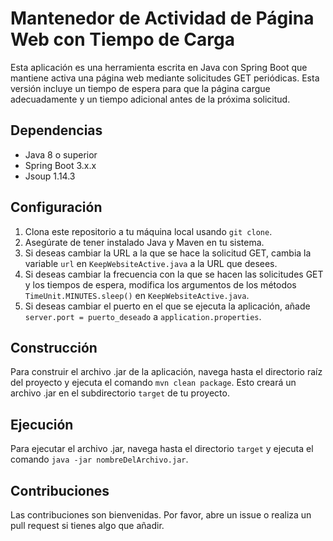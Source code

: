 # Mantenedor de Actividad de Página Web con Tiempo de Carga

Esta aplicación es una herramienta escrita en Java con Spring Boot que mantiene activa una página web mediante solicitudes GET periódicas. Esta versión incluye un tiempo de espera para que la página cargue adecuadamente y un tiempo adicional antes de la próxima solicitud.

## Dependencias

- Java 8 o superior
- Spring Boot 3.x.x
- Jsoup 1.14.3

## Configuración

1. Clona este repositorio a tu máquina local usando `git clone`.
2. Asegúrate de tener instalado Java y Maven en tu sistema.
3. Si deseas cambiar la URL a la que se hace la solicitud GET, cambia la variable `url` en `KeepWebsiteActive.java` a la URL que desees.
4. Si deseas cambiar la frecuencia con la que se hacen las solicitudes GET y los tiempos de espera, modifica los argumentos de los métodos `TimeUnit.MINUTES.sleep()` en `KeepWebsiteActive.java`.
5. Si deseas cambiar el puerto en el que se ejecuta la aplicación, añade `server.port = puerto_deseado` a `application.properties`.

## Construcción

Para construir el archivo .jar de la aplicación, navega hasta el directorio raíz del proyecto y ejecuta el comando `mvn clean package`. Esto creará un archivo .jar en el subdirectorio `target` de tu proyecto.

## Ejecución

Para ejecutar el archivo .jar, navega hasta el directorio `target` y ejecuta el comando `java -jar nombreDelArchivo.jar`.

## Contribuciones

Las contribuciones son bienvenidas. Por favor, abre un issue o realiza un pull request si tienes algo que añadir.
